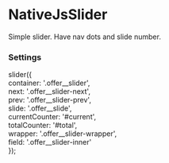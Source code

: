 # NativeJsSlider
Simple slider. Have nav dots and slide number. </br>
### Settings </br>
slider({ </br>
        container: '.offer__slider', </br>
        next: '.offer__slider-next', </br>
        prev: '.offer__slider-prev', </br>
        slide: '.offer__slide', </br>
        currentCounter: '#current', </br>
        totalCounter: '#total', </br>
        wrapper: '.offer__slider-wrapper', </br>
        field: '.offer__slider-inner' </br>
    }); </br>
